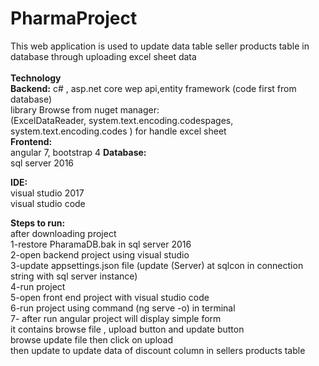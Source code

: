# PharmaProject
This web application  is used to update data table seller products table  in database  through uploading excel sheet data  
<br/>
**Technology**<br/>
**Backend:**
c# , asp.net core wep api,entity framework (code first from database) <br/>
library Browse from nuget manager:<br/>
(ExcelDataReader, system.text.encoding.codespages, system.text.encoding.codes )  for handle excel sheet <br/>
**Frontend:**<br/>
angular 7, bootstrap 4
**Database:**<br/>
sql server 2016<br/>

**IDE:**<br/>
visual studio 2017<br/>
visual studio code<br/>

**Steps to run:**<br/>
 after downloading project<br/>
 1-restore PharamaDB.bak  in sql server 2016<br/>
 2-open  backend project  using visual studio <br/> 
 3-update  appsettings.json  file   (update (Server) at sqlcon in connection string  with sql server instance)<br/>
 4-run project <br/>
 5-open front end project with visual studio code<br/>
 6-run project  using command  (ng serve -o)  in terminal<br/>
 7- after run angular project    will display simple form  
 it contains  browse  file , upload button  and update button <br/>
  browse  update file  then  click on upload<br/>
   then  update to update data of discount column in sellers products table
  
